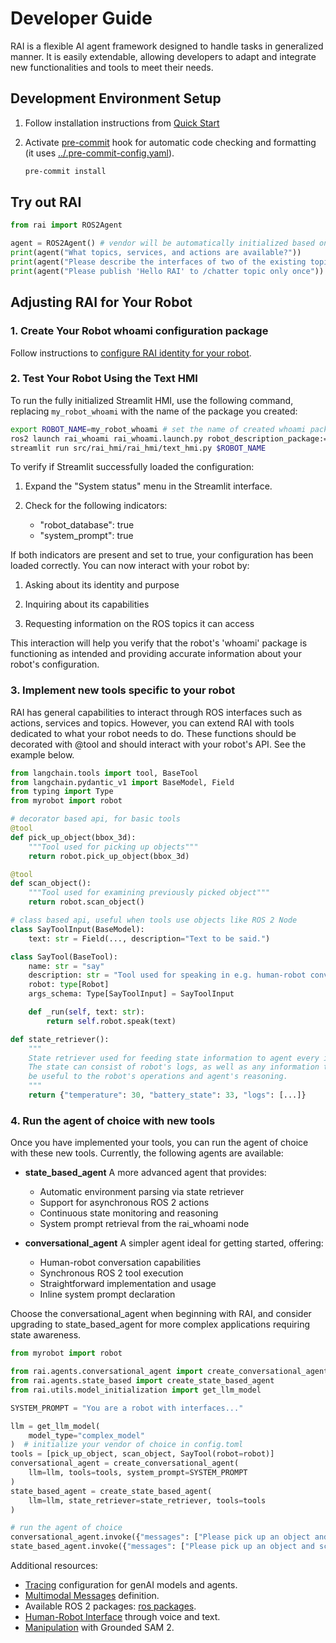 # Developer Guide

RAI is a flexible AI agent framework designed to handle tasks in generalized manner.
It is easily extendable, allowing developers to adapt and integrate new functionalities and tools to meet their needs.

## Development Environment Setup

1. Follow installation instructions from [Quick Start](../README.md#quick-start)
2. Activate [pre-commit](https://pre-commit.com) hook for automatic code checking
   and formatting (it uses [../.pre-commit-config.yaml](../.pre-commit-config.yaml)).

   ```bash
   pre-commit install
   ```

## Try out RAI

```python
from rai import ROS2Agent

agent = ROS2Agent() # vendor will be automatically initialized based on the config.toml
print(agent("What topics, services, and actions are available?"))
print(agent("Please describe the interfaces of two of the existing topics."))
print(agent("Please publish 'Hello RAI' to /chatter topic only once")) # make sure to listen first ros2 topic echo /chatter
```

## Adjusting RAI for Your Robot

### 1. Create Your Robot whoami configuration package

Follow instructions to [configure RAI identity for your robot](create_robots_whoami.md).

### 2. Test Your Robot Using the Text HMI

To run the fully initialized Streamlit HMI, use the following command, replacing `my_robot_whoami` with the name of the package you created:

```bash
export ROBOT_NAME=my_robot_whoami # set the name of created whoami package
ros2 launch rai_whoami rai_whoami.launch.py robot_description_package:=$ROBOT_NAME &
streamlit run src/rai_hmi/rai_hmi/text_hmi.py $ROBOT_NAME
```

To verify if Streamlit successfully loaded the configuration:

1. Expand the "System status" menu in the Streamlit interface.

2. Check for the following indicators:
   - "robot_database": true
   - "system_prompt": true

If both indicators are present and set to true, your configuration has been loaded correctly. You can now interact with your robot by:

1. Asking about its identity and purpose

2. Inquiring about its capabilities

3. Requesting information on the ROS topics it can access

This interaction will help you verify that the robot's 'whoami' package is functioning as intended and providing accurate information about your robot's configuration.

### 3. Implement new tools specific to your robot

RAI has general capabilities to interact through ROS interfaces such as actions, services and topics.
However, you can extend RAI with tools dedicated to what your robot needs to do.
These functions should be decorated with @tool and should interact with your robot's API.
See the example below.

```python
from langchain.tools import tool, BaseTool
from langchain.pydantic_v1 import BaseModel, Field
from typing import Type
from myrobot import robot

# decorator based api, for basic tools
@tool
def pick_up_object(bbox_3d):
    """Tool used for picking up objects"""
    return robot.pick_up_object(bbox_3d)

@tool
def scan_object():
    """Tool used for examining previously picked object"""
    return robot.scan_object()

# class based api, useful when tools use objects like ROS 2 Node
class SayToolInput(BaseModel):
    text: str = Field(..., description="Text to be said.")

class SayTool(BaseTool):
    name: str = "say"
    description: str = "Tool used for speaking in e.g. human-robot conversation"
    robot: type[Robot]
    args_schema: Type[SayToolInput] = SayToolInput

    def _run(self, text: str):
        return self.robot.speak(text)

def state_retriever():
    """
    State retriever used for feeding state information to agent every iteration.
    The state can consist of robot's logs, as well as any information that might
    be useful to the robot's operations and agent's reasoning.
    """
    return {"temperature": 30, "battery_state": 33, "logs": [...]}

```

### 4. Run the agent of choice with new tools

Once you have implemented your tools, you can run the agent of choice with these new tools.
Currently, the following agents are available:

- **state_based_agent**
  A more advanced agent that provides:

  - Automatic environment parsing via state retriever
  - Support for asynchronous ROS 2 actions
  - Continuous state monitoring and reasoning
  - System prompt retrieval from the rai_whoami node

- **conversational_agent**
  A simpler agent ideal for getting started, offering:
  - Human-robot conversation capabilities
  - Synchronous ROS 2 tool execution
  - Straightforward implementation and usage
  - Inline system prompt declaration

Choose the conversational_agent when beginning with RAI, and consider upgrading to state_based_agent for more complex applications requiring state awareness.

```python
from myrobot import robot

from rai.agents.conversational_agent import create_conversational_agent
from rai.agents.state_based import create_state_based_agent
from rai.utils.model_initialization import get_llm_model

SYSTEM_PROMPT = "You are a robot with interfaces..."

llm = get_llm_model(
    model_type="complex_model"
)  # initialize your vendor of choice in config.toml
tools = [pick_up_object, scan_object, SayTool(robot=robot)]
conversational_agent = create_conversational_agent(
    llm=llm, tools=tools, system_prompt=SYSTEM_PROMPT
)
state_based_agent = create_state_based_agent(
    llm=llm, state_retriever=state_retriever, tools=tools
)

# run the agent of choice
conversational_agent.invoke({"messages": ["Please pick up an object and scan it."]})
state_based_agent.invoke({"messages": ["Please pick up an object and scan it."]})
```

Additional resources:

- [Tracing](tracing.md) configuration for genAI models and agents.
- [Multimodal Messages](multimodal_messages.md) definition.
- Available ROS 2 packages: [ros packages](ros_packages.md).
- [Human-Robot Interface](human_robot_interface.md) through voice and text.
- [Manipulation](manipulation.md) with Grounded SAM 2.
